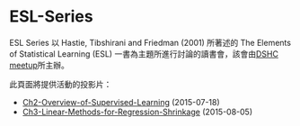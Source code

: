 # ESL-Series
ESL Series 以 Hastie, Tibshirani and Friedman (2001) 所著述的 The Elements of Statistical Learning (ESL) 一書為主題所進行討論的讀書會，該會由[DSHC meetup](https://www.facebook.com/DataScienceHC)所主辦。

此頁面將提供活動的投影片：


- [Ch2-Overview-of-Supervised-Learning](https://github.com/DataScienceHC/ESL-Series/blob/master/Ch2-Overview-of-Supervised-Learning.pdf) (2015-07-18)
- [Ch3-Linear-Methods-for-Regression-Shrinkage](https://github.com/DataScienceHC/ESL-Series/blob/master/Ch3-Linear-Methods-for-Regression-Shrinkage.pdf) (2015-08-05)

